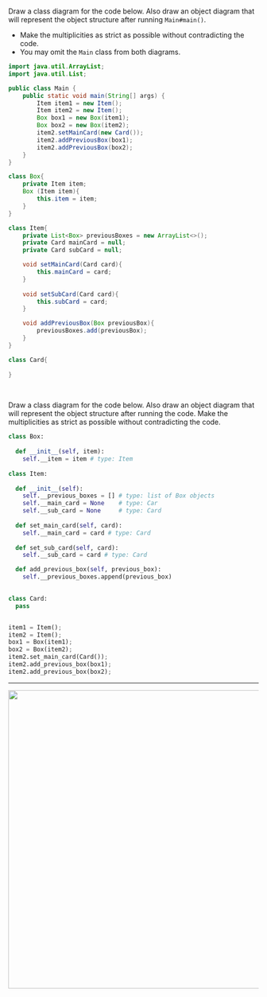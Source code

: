 <panel header=":lock::key: Class Diagram for code">
<question>

<tabs> 
  <tab header="Java">

Draw a class diagram for the code below. Also draw an object diagram that will represent the object structure after running `Main#main()`.
* Make the multiplicities as strict as possible without contradicting the code.
* You may omit the `Main` class from both diagrams.
```java
import java.util.ArrayList;
import java.util.List;

public class Main {
    public static void main(String[] args) {
        Item item1 = new Item();
        Item item2 = new Item();
        Box box1 = new Box(item1);
        Box box2 = new Box(item2);
        item2.setMainCard(new Card());
        item2.addPreviousBox(box1);
        item2.addPreviousBox(box2);
    }
}

class Box{
    private Item item;
    Box (Item item){
        this.item = item;
    }
}

class Item{
    private List<Box> previousBoxes = new ArrayList<>();
    private Card mainCard = null;
    private Card subCard = null;

    void setMainCard(Card card){
        this.mainCard = card;
    }
    
    void setSubCard(Card card){
        this.subCard = card;
    }

    void addPreviousBox(Box previousBox){
        previousBoxes.add(previousBox);
    }
}

class Card{
    
}
```
  </tab>
  <tab header="Python">

Draw a class diagram for the code below. Also draw an object diagram that will represent the object structure after running the code. Make the multiplicities as strict as possible without contradicting the code.
```python
class Box:
  
  def __init__(self, item):
    self.__item = item # type: Item
    
class Item:
  
  def __init__(self):
    self.__previous_boxes = [] # type: list of Box objects
    self.__main_card = None    # type: Car
    self.__sub_card = None     # type: Card
    
  def set_main_card(self, card):
    self.__main_card = card # type: Card
    
  def set_sub_card(self, card):
    self.__sub_card = card # type: Card

  def add_previous_box(self, previous_box):
    self.__previous_boxes.append(previous_box)
    

class Card:
  pass


item1 = Item();
item2 = Item();
box1 = Box(item1);
box2 = Box(item2);
item2.set_main_card(Card());
item2.add_previous_box(box1);
item2.add_previous_box(box2);
```
</tab>
</tabs><hr>

<div slot="answer">

<img src="{{baseUrl}}/uml/classDiagrams/combine/basic/images/classDiagramForCodeAnswer.png" width="600" />

</div>

</question>
</panel>
